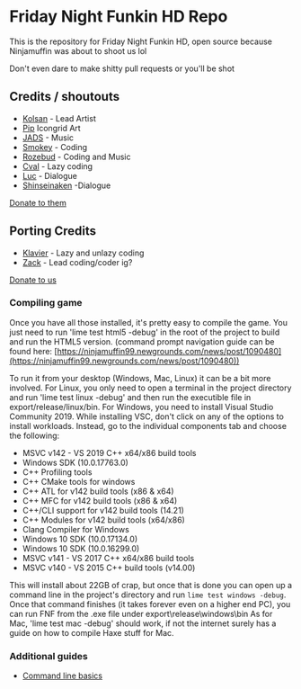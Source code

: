 # Friday Night Funkin HD Repo

This is the repository for Friday Night Funkin HD, open  source because Ninjamuffin was about to shoot us lol

Don't even dare to make shitty pull requests or you'll be shot
## Credits / shoutouts

- [Kolsan](https://twitter.com/KOLCHAN8) - Lead Artist
- [Pip](https://twitter.com/DojimaDog) Icongrid Art
- [JADS](https://twitter.com/Aw3somejds) - Music
- [Smokey](https://twitter.com/Smokey36011945) - Coding
- [Rozebud](https://twitter.com/helpme_thebigt) - Coding and Music
- [Cval](https://twitter.com/cval_brown) - Lazy coding
- [Luc](https://twitter.com/Leukuh) - Dialogue 
- [Shinseinaken](https://twitter.com/shnsnkn) -Dialogue

[Donate to them](https://www.paypal.com/paypalme/kolsan8)

## Porting Credits

- [Klavier](https://youtube.com/channel/UCcaaRaMVhZulqORqfbr17zw) - Lazy and unlazy coding
- [Zack](https://youtube.com/channel/UCbWNOpUvvruwi3pbYVC_yWQ) - Lead coding/coder ig?

[Donate to us](https://ko-fi.com/kdevandroid)






### Compiling game

Once you have all those installed, it's pretty easy to compile the game. You just need to run 'lime test html5 -debug' in the root of the project to build and run the HTML5 version. (command prompt navigation guide can be found here: [https://ninjamuffin99.newgrounds.com/news/post/1090480](https://ninjamuffin99.newgrounds.com/news/post/1090480))

To run it from your desktop (Windows, Mac, Linux) it can be a bit more involved. For Linux, you only need to open a terminal in the project directory and run 'lime test linux -debug' and then run the executible file in export/release/linux/bin. For Windows, you need to install Visual Studio Community 2019. While installing VSC, don't click on any of the options to install workloads. Instead, go to the individual components tab and choose the following:
* MSVC v142 - VS 2019 C++ x64/x86 build tools
* Windows SDK (10.0.17763.0)
* C++ Profiling tools
* C++ CMake tools for windows
* C++ ATL for v142 build tools (x86 & x64)
* C++ MFC for v142 build tools (x86 & x64)
* C++/CLI support for v142 build tools (14.21)
* C++ Modules for v142 build tools (x64/x86)
* Clang Compiler for Windows
* Windows 10 SDK (10.0.17134.0)
* Windows 10 SDK (10.0.16299.0)
* MSVC v141 - VS 2017 C++ x64/x86 build tools
* MSVC v140 - VS 2015 C++ build tools (v14.00)

This will install about 22GB of crap, but once that is done you can open up a command line in the project's directory and run `lime test windows -debug`. Once that command finishes (it takes forever even on a higher end PC), you can run FNF from the .exe file under export\release\windows\bin
As for Mac, 'lime test mac -debug' should work, if not the internet surely has a guide on how to compile Haxe stuff for Mac.

### Additional guides

- [Command line basics](https://ninjamuffin99.newgrounds.com/news/post/1090480)
